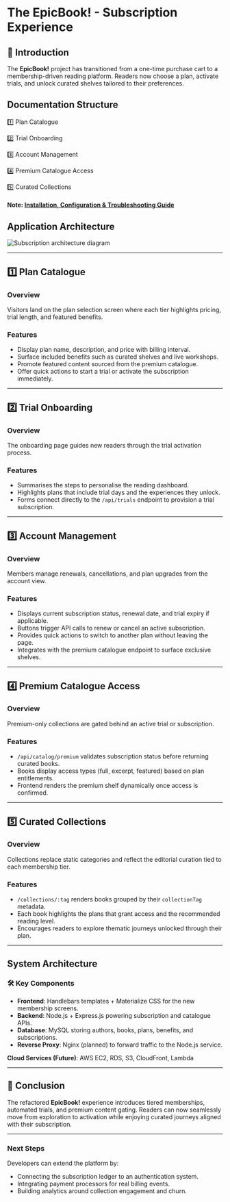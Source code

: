 # The EpicBook! - Subscription Experience

## 📌 Introduction

The **EpicBook!** project has transitioned from a one-time purchase cart to a membership-driven reading platform. Readers now choose a plan, activate trials, and unlock curated shelves tailored to their preferences.

## Documentation Structure

1️⃣ Plan Catalogue

2️⃣ Trial Onboarding

3️⃣ Account Management

4️⃣ Premium Catalogue Access

5️⃣ Curated Collections

#### Note: [Installation, Configuration & Troubleshooting Guide](https://github.com/pravinmishraaws/theepicbook/blob/main/Installation%20%26%20Configuration%20Guide.md)

## Application Architecture

![Subscription architecture diagram](https://github.com/user-attachments/assets/50df00cb-ee85-4e9d-beb6-f63a862fbb2a)

---

## **1️⃣ Plan Catalogue**

### **Overview**

Visitors land on the plan selection screen where each tier highlights pricing, trial length, and featured benefits.

### **Features**

- Display plan name, description, and price with billing interval.
- Surface included benefits such as curated shelves and live workshops.
- Promote featured content sourced from the premium catalogue.
- Offer quick actions to start a trial or activate the subscription immediately.

---

## **2️⃣ Trial Onboarding**

### **Overview**

The onboarding page guides new readers through the trial activation process.

### **Features**

- Summarises the steps to personalise the reading dashboard.
- Highlights plans that include trial days and the experiences they unlock.
- Forms connect directly to the `/api/trials` endpoint to provision a trial subscription.

---

## **3️⃣ Account Management**

### **Overview**

Members manage renewals, cancellations, and plan upgrades from the account view.

### **Features**

- Displays current subscription status, renewal date, and trial expiry if applicable.
- Buttons trigger API calls to renew or cancel an active subscription.
- Provides quick actions to switch to another plan without leaving the page.
- Integrates with the premium catalogue endpoint to surface exclusive shelves.

---

## **4️⃣ Premium Catalogue Access**

### **Overview**

Premium-only collections are gated behind an active trial or subscription.

### **Features**

- `/api/catalog/premium` validates subscription status before returning curated books.
- Books display access types (full, excerpt, featured) based on plan entitlements.
- Frontend renders the premium shelf dynamically once access is confirmed.

---

## **5️⃣ Curated Collections**

### **Overview**

Collections replace static categories and reflect the editorial curation tied to each membership tier.

### **Features**

- `/collections/:tag` renders books grouped by their `collectionTag` metadata.
- Each book highlights the plans that grant access and the recommended reading level.
- Encourages readers to explore thematic journeys unlocked through their plan.

---

## System Architecture

### 🛠️ Key Components

- **Frontend**: Handlebars templates + Materialize CSS for the new membership screens.
- **Backend**: Node.js + Express.js powering subscription and catalogue APIs.
- **Database**: MySQL storing authors, books, plans, benefits, and subscriptions.
- **Reverse Proxy**: Nginx (planned) to forward traffic to the Node.js service.

**Cloud Services (Future)**: AWS EC2, RDS, S3, CloudFront, Lambda

---

## 🎯 **Conclusion**

The refactored **EpicBook!** experience introduces tiered memberships, automated trials, and premium content gating. Readers can now seamlessly move from exploration to activation while enjoying curated journeys aligned with their subscription.

---

### **Next Steps**

Developers can extend the platform by:

- Connecting the subscription ledger to an authentication system.
- Integrating payment processors for real billing events.
- Building analytics around collection engagement and churn.


